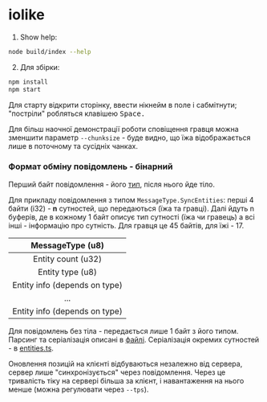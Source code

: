 # iolike

1. Show help:

```bash
node build/index --help
```

2. Для збірки:

```bash
npm install
npm start
```

Для старту відкрити сторінку, ввести нікнейм в поле і сабмітнути;
"постріли" робляться клавішею <kbd>Space</kdb>.

Для більш наочної демонстрації роботи сповіщення гравця можна
зменшити параметр `--chunksize` - буде видно, що їжа відображається лише в
поточному та сусідніх чанках.

### Формат обміну повідомлень - бінарний

Перший байт повідомлення - його [тип](common/types.ts), після нього йде тіло.

Для прикладу повідомлення з типом `MessageType.SyncEntities`:
перші 4 байти (i32) - **n** сутностей, що передаються (їжа та гравці).
Далі йдуть n буферів, де в кожному 1 байт описує тип сутності (їжа чи гравець)
а всі інші - інформацію про сутність. Для гравця це 45 байтів, для їжі - 17.

| MessageType (u8)  |
|:------------------:|
| Entity count (u32)|
| Entity type (u8)  |
| Entity info (depends on type) |
| ... |
| Entity info (depends on type) |

Для повідомлень без тіла - передається лише 1 байт з його типом.
Парсинг та серіалізація описані в [файлі](common/parser.ts).
Серіалізація окремих сутностей - в [entities.ts](common/entities.ts).

Оновлення позицій на клієнті відбуваються незалежно від сервера, сервер
лише "синхронізується" через повідомлення. Через це тривалість тіку на сервері
більша за клієнт, і навантаження на нього менше
(можна регулювати через `--tps`).
